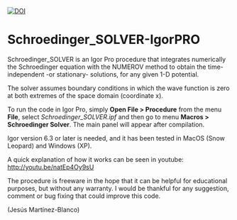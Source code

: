 [![DOI](https://zenodo.org/badge/9647/chumo/Schroedinger_SOLVER-IgorPRO.svg)](http://dx.doi.org/10.5281/zenodo.16005)

# Schroedinger_SOLVER-IgorPRO

Schroedinger_SOLVER is an Igor Pro procedure that 
integrates numerically the Schroedinger equation with the NUMEROV method to obtain 
the time-independent -or stationary- solutions, for any given 1-D potential.

The solver assumes boundary conditions in which the wave function is zero 
at both extremes of the space domain (coordinate x). 

To run the code in Igor Pro, simply **Open File > Procedure** from the menu **File**, select
*Schroedinger_SOLVER.ipf* and then go to menu **Macros > Schroedinger Solver**. The main panel will appear after 
compilation.

Igor version 6.3 or later is needed, and it has been tested in MacOS (Snow Leopard) and Windows (XP).

A quick explanation of how it works can be seen in youtube: http://youtu.be/natEp4Oy9sU

The procedure is freeware in the hope that it can be helpful for educational
purposes, but without any warranty. I would be thankful for any suggestion,
comment or bug fixing that could improve this code.

(Jesús Martínez-Blanco)
